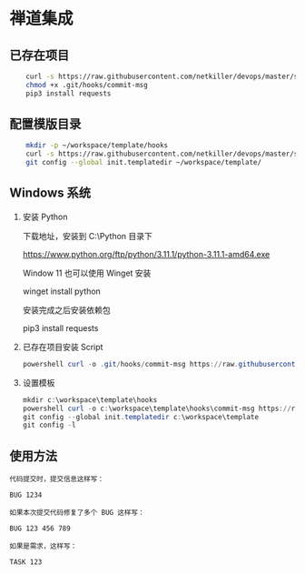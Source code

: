 # 禅道集成

## 已存在项目

```bash
    curl -s https://raw.githubusercontent.com/netkiller/devops/master/share/git/hooks/commit-msg -o .git/hooks/commit-msg
    chmod +x .git/hooks/commit-msg
    pip3 install requests
```

## 配置模版目录

```bash
    mkdir -p ~/workspace/template/hooks
    curl -s https://raw.githubusercontent.com/netkiller/devops/master/share/git/hooks/commit-msg -o ~/workspace/template/hooks/commit-msg
    git config --global init.templatedir ~/workspace/template/
```

## Windows 系统


1. 安装 Python 

    下载地址，安装到 C:\Python 目录下

    https://www.python.org/ftp/python/3.11.1/python-3.11.1-amd64.exe

    Window 11 也可以使用 Winget 安装

    winget install python

    安装完成之后安装依赖包

    pip3 install requests
        
1. 已存在项目安装 Script

    ```powershell
    powershell curl -o .git/hooks/commit-msg https://raw.githubusercontent.com/netkiller/devops/master/share/git/hooks/commit-msg 
    ```

1. 设置模板

    ```powershell
    mkdir c:\workspace\template\hooks
    powershell curl -o c:\workspace\template\hooks\commit-msg https://raw.githubusercontent.com/netkiller/devops/master/share/git/hooks/commit-msg 
    git config --global init.templatedir c:\workspace\template
    git config -l
    ```

## 使用方法

    代码提交时，提交信息这样写：

    BUG 1234

    如果本次提交代码修复了多个 BUG 这样写：

    BUG 123 456 789

    如果是需求，这样写：
    
    TASK 123
